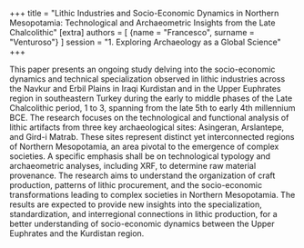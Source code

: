 +++
title = "Lithic Industries and Socio-Economic Dynamics in Northern Mesopotamia: Technological and Archaeometric Insights from the Late Chalcolithic"
[extra]
authors = [
    {name = "Francesco", surname = "Venturoso"}
]
session = "1. Exploring Archaeology as a Global Science"
+++

This paper presents an ongoing study delving into the socio-economic dynamics and technical specialization observed in lithic industries across the Navkur and Erbil Plains in Iraqi Kurdistan and in the Upper Euphrates region in southeastern Turkey during the early to middle phases of the Late Chalcolithic period, 1 to 3, spanning from the late 5th to early 4th millennium BCE. The research focuses on the technological and functional analysis of lithic artifacts from three key archaeological sites: Asingeran, Arslantepe, and Gird-i Matrab. These sites represent distinct yet interconnected regions of Northern Mesopotamia, an area pivotal to the emergence of complex societies. A specific emphasis shall be on technological typology and archaeometric analyses, including XRF, to determine raw material provenance. The research aims to understand the organization of craft production, patterns of lithic procurement, and the socio-economic transformations leading to complex societies in Northern Mesopotamia. The results are expected to provide new insights into the specialization, standardization, and interregional connections in lithic production, for a better understanding of socio-economic dynamics between the Upper Euphrates and the Kurdistan region.



